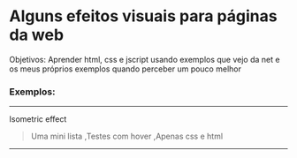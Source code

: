 # Alguns efeitos visuais para páginas da web

Objetivos: Aprender html, css e jscript usando exemplos que vejo da net e os meus próprios exemplos quando perceber um pouco melhor

### Exemplos:
------------------------------------------------------------------------------------------
Isometric effect
  > Uma mini lista
  > ,Testes com hover 
  > ,Apenas css e html
------------------------------------------------------------------------------------------
